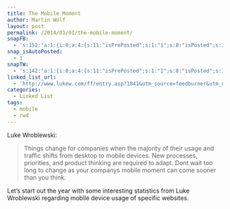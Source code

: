 ```yaml
---
title: The Mobile Moment
author: Martin Wolf
layout: post
permalink: /2014/01/01/the-mobile-moment/
snapFB:
  - 's:152:"a:1:{i:0;a:4:{s:11:"isPrePosted";s:1:"1";s:8:"isPosted";s:1:"1";s:4:"pgID";s:28:"1607117196_10201253242445574";s:5:"pDate";s:19:"2014-01-01 10:44:52";}}";'
snap_isAutoPosted:
  - 1
snapTW:
  - 's:142:"a:1:{i:0;a:4:{s:11:"isPrePosted";s:1:"1";s:8:"isPosted";s:1:"1";s:4:"pgID";s:18:"418331986512838657";s:5:"pDate";s:19:"2014-01-01 10:44:52";}}";'
linked_list_url:
  - 'http://www.lukew.com/ff/entry.asp?1841&utm_source=feedburner&utm_medium=feed&utm_campaign=Feed%3A+FunctioningForm+%28LukeW+Ideation+%2B+Design%29'
categories:
  - Linked List
tags:
  - mobile
  - rwd
---
```

<p class="linked-list-quote-author">
  Luke Wroblewski:
</p>

> Things change for companies when the majority of their usage and traffic shifts from desktop to mobile devices. New processes, priorities, and product thinking are required to adapt. Dont wait too long to change as your companys mobile moment can come sooner than you think.

Let&#8217;s start out the year with some interesting statistics from Luke Wroblewski regarding mobile device usage of specific websites.